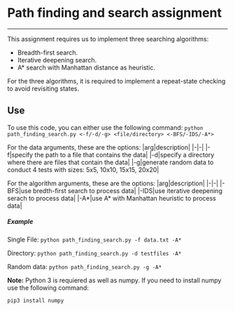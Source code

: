 # Path finding and search assignment

---

This assignment requires us to implement three searching algorithms:

- Breadth-first search.
- Iterative deepening search.
- A\* search with Manhattan distance as heuristic.

For the three algorithms, it is required to implement a repeat-state checking to avoid revisiting states.

## Use

To use this code, you can either use the following command:
`python path_finding_search.py <-f/-d/-g> <file/directory> <-BFS/-IDS/-A*>`

For the data arguments, these are the options:
|arg|description|
|-|-|
|-f|specify the path to a file that contains the data|
|-d|specify a directory where there are files that contain the data|
|-g|generate random data to conduct 4 tests with sizes: 5x5, 10x10, 15x15, 20x20|

For the algorithm arguments, these are the options:
|arg|description|
|-|-|
|-BFS|use bredth-first search to process data|
|-IDS|use iterative deepening serach to process data|
|-A\*|use A\* with Manhattan heuristic to process data|

##### Example

Single File:
`python path_finding_search.py -f data.txt -A*`

Directory:
`python path_finding_search.py -d testfiles -A*`

Random data:
`python path_finding_search.py -g -A*`

**Note:** Python 3 is requiered as well as numpy. If you need to install numpy use the following command:

`pip3 install numpy`
